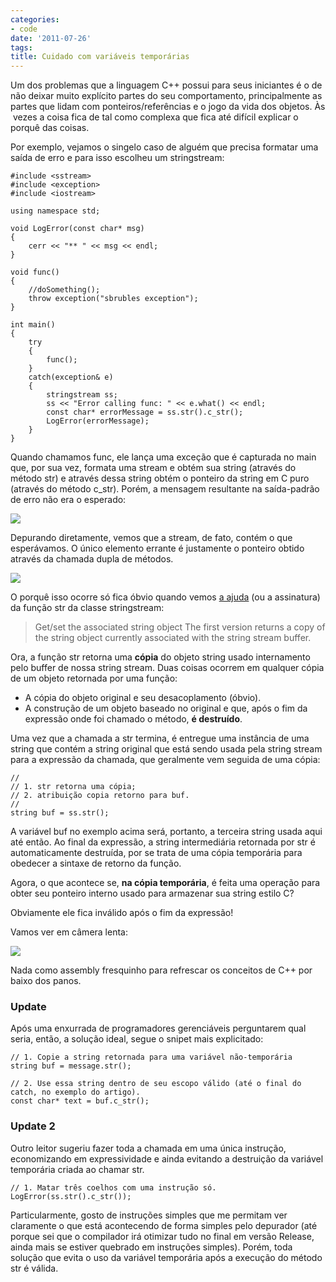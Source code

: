 ```yaml
---
categories:
- code
date: '2011-07-26'
tags:
title: Cuidado com variáveis temporárias
---
```


Um dos problemas que a linguagem C++ possui para seus iniciantes é o de não deixar muito explícito partes do seu comportamento, principalmente as partes que lidam com ponteiros/referências e o jogo da vida dos objetos. Às  vezes a coisa fica de tal como complexa que fica até difícil explicar o porquê das coisas.

Por exemplo, vejamos o singelo caso de alguém que precisa formatar uma saída de erro e para isso escolheu um stringstream:

```
#include <sstream>
#include <exception>
#include <iostream>

using namespace std;

void LogError(const char* msg)
{
    cerr << "** " << msg << endl;
}

void func()
{
    //doSomething();
    throw exception("sbrubles exception");
}

int main()
{
    try
    {
        func();
    }
    catch(exception& e)
    {
        stringstream ss;
        ss << "Error calling func: " << e.what() << endl;
        const char* errorMessage = ss.str().c_str();
        LogError(errorMessage);
    }
}
```

Quando chamamos func, ele lança uma exceção que é capturada no main que, por sua vez, formata uma stream e obtém sua string (através do método str) e através dessa string obtém o ponteiro da string em C puro (através do método c_str). Porém, a mensagem resultante na saída-padrão de erro não era o esperado:

![](/img/Gs3Khz7.png)

Depurando diretamente, vemos que a stream, de fato, contém o que esperávamos. O único elemento errante é justamente o ponteiro obtido através da chamada dupla de métodos.

![](/img/x3n9FXS.png)

O porquê isso ocorre só fica óbvio quando vemos [a ajuda](http://www.cplusplus.com/reference/iostream/stringstream/str/) (ou a assinatura) da função str da classe stringstream:

> Get/set the associated string object The first version returns a copy of the string object currently associated with the string stream buffer.

Ora, a função str retorna uma **cópia** do objeto string usado internamento pelo buffer de nossa string stream. Duas coisas ocorrem em qualquer cópia de um objeto retornada por uma função:

  * A cópia do objeto original e seu desacoplamento (óbvio).
  * A construção de um objeto baseado no original e que, após o fim da expressão onde foi chamado o método, **é destruído**.

Uma vez que a chamada a str termina, é entregue uma instância de uma string que contém a string original que está sendo usada pela string stream para a expressão da chamada, que geralmente vem seguida de uma cópia:

    //
    // 1. str retorna uma cópia;
    // 2. atribuição copia retorno para buf.
    //
    string buf = ss.str();

A variável buf no exemplo acima será, portanto, a terceira string usada aqui até então. Ao final da expressão, a string intermediária retornada por str é automaticamente destruída, por se trata de uma cópia temporária para obedecer a sintaxe de retorno da função.

Agora, o que acontece se, **na cópia temporária**, é feita uma operação para obter seu ponteiro interno usado para armazenar sua string estilo C?

Obviamente ele fica inválido após o fim da expressão!

Vamos ver em câmera lenta:

![](/img/vXQjDjK.png)

Nada como assembly fresquinho para refrescar os conceitos de C++ por baixo dos panos.

### Update

Após uma enxurrada de programadores gerenciáveis perguntarem qual seria, então, a solução ideal, segue o snipet mais explicitado:

    // 1. Copie a string retornada para uma variável não-temporária
    string buf = message.str();
    
    // 2. Use essa string dentro de seu escopo válido (até o final do catch, no exemplo do artigo).
    const char* text = buf.c_str();

### Update 2

Outro leitor sugeriu fazer toda a chamada em uma única instrução, economizando em expressividade e ainda evitando a destruição da variável temporária criada ao chamar str.

    // 1. Matar três coelhos com uma instrução só.
    LogError(ss.str().c_str());

Particularmente, gosto de instruções simples que me permitam ver claramente o que está acontecendo de forma simples pelo depurador (até porque sei que o compilador irá otimizar tudo no final em versão Release, ainda mais se estiver quebrado em instruções simples). Porém, toda solução que evita o uso da variável temporária após a execução do método str é válida.
